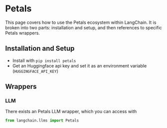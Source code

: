 # Petals

This page covers how to use the Petals ecosystem within LangChain.
It is broken into two parts: installation and setup, and then references to specific Petals wrappers.

## Installation and Setup
- Install with `pip install petals`
- Get an Huggingface api key and set it as an environment variable (`HUGGINGFACE_API_KEY`)

## Wrappers

### LLM

There exists an Petals LLM wrapper, which you can access with 
```python
from langchain.llms import Petals
```